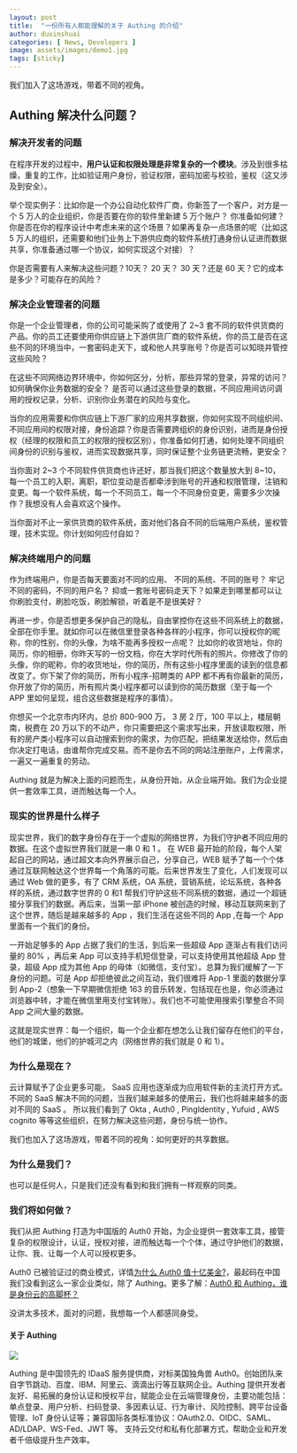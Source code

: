 ```yaml
---
layout: post
title:  "一份所有人都能理解的关于 Authing 的介绍"
author: duxinshuai
categories: [ News, Developers ]
image: assets/images/demo1.jpg
tags: [sticky]
---
```


我们加入了这场游戏，带着不同的视角。

## Authing 解决什么问题？

### 解决开发者的问题

在程序开发的过程中，**用户认证和权限处理是非常复杂的一个模块**。涉及到很多枯燥，重复的工作，比如验证用户身份，验证权限，密码加密与校验，鉴权（这又涉及到安全）。

举个现实例子：比如你是一个办公自动化软件厂商，你新签了一个客户，对方是一个 5 万人的企业组织，你是否要在你的软件里新建 5 万个账户？ 你准备如何建？ 你是否在你的程序设计中考虑未来的这个场景？如果再复杂一点场景的呢（比如这 5 万人的组织，还需要和他们业务上下游供应商的软件系统打通身份认证进而数据共享，你准备通过哪一个协议，如何实现这个对接）？

你是否需要有人来解决这些问题？10天？ 20 天？ 30 天？还是 60 天？它的成本是多少？可能存在的风险？

### 解决企业管理者的问题

你是一个企业管理者，你的公司可能采购了或使用了 2~3 套不同的软件供货商的产品。你的员工还要使用你供应链上下游供货厂商的软件系统，你的员工是否在这些不同的环境当中，一套密码走天下，或和他人共享账号？你是否可以知晓并管控这些风险？

在这些不同网络边界环境中，你如何区分，分析，那些异常的登录，异常的访问？如何确保你业务数据的安全？ 是否可以通过这些登录的数据，不同应用间访问调用的授权记录，分析、识别你业务潜在的风险与变化。

当你的应用需要和你供应链上下游厂家的应用共享数据，你如何实现不同组织间、不同应用间的权限对接，身份追踪？你是否需要跨组织的身份识别，进而是身份授权（经理的权限和员工的权限的授权区别），你准备如何打通，如何处理不同组织间身份的识别与鉴权，进而实现数据共享，同时保证整个业务链更流畅，更安全？

当你面对 2~3 个不同软件供货商也许还好，那当我们把这个数量放大到 8~10，每一个员工的入职，离职，职位变动是否都牵涉到账号的开通和权限管理，注销和变更。每一个软件系统，每一个不同员工，每一个不同身份变更，需要多少次操作？我想没有人会喜欢这个操作。

当你面对不止一家供货商的软件系统，面对他们各自不同的后端用户系统，鉴权管理，技术实现。你计划如何应付自如？

### 解决终端用户的问题

作为终端用户，你是否每天要面对不同的应用、 不同的系统、不同的账号？ 牢记不同的密码，不同的用户名？ 抑或一套账号密码走天下？如果走到哪里都可以让你刷脸支付，刷脸吃饭，刷脸解锁，听着是不是很美好？

再进一步，你是否想更多保护自己的隐私，自由掌控你在这些不同系统上的数据，全部在你手里。就如你可以在微信里登录各种各样的小程序，你可以授权你的昵称，你的性别，你的头像，为啥不能再多授权一点呢？ 比如你的收货地址，你的简历，你的相册，你昨天写的一份文档，你在大学时代所有的照片。你修改了你的头像，你的昵称，你的收货地址，你的简历，所有这些小程序里面的读到的信息都改变了。你下架了你的简历，所有小程序-招聘类的 APP 都不再有你最新的简历，你开放了你的简历，所有照片类小程序都可以读到你的简历数据（至于每一个 APP 里如何呈现，组合这些数据是程序的事情）。

你想买一个北京市内环内，总价 800-900 万， 3 房 2 厅，100 平以上，楼层朝南，税费在 20 万以下的不动产，你只需要把这个需求写出来，开放读取权限，所有的房产类小程序可以自动搜索到你的需求，为你匹配，把结果发送给你，然后由你决定打电话，由谁帮你完成交易。而不是你去不同的网站注册账户，上传需求，一遍又一遍重复的劳动。

Authing 就是为解决上面的问题而生，从身份开始，从企业端开始。我们为企业提供一套效率工具，进而触达每一个人。

### 现实的世界是什么样子

现实世界，我们的数字身份存在于一个虚拟的网络世界，为我们守护者不同应用的数据。在这个虚拟世界我们就是一串 0 和 1 。 在 WEB 最开始的阶段，每个人架起自己的网站，通过超文本向外界展示自己，分享自己，WEB 赋予了每一个个体通过互联网触达这个世界每一个角落的可能。后来世界发生了变化，人们发现可以通过 Web 做的更多，有了 CRM 系统，OA 系统，营销系统，论坛系统，各种各样的系统，通过数字世界的 0 和1 帮我们守护这些不同系统的数据，通过一个超链接分享我们的数据。再后来，当第一部 iPhone 被创造的时候，移动互联网来到了这个世界，随后是越来越多的 App ，我们生活在这些不同的 App ,在每一个 App 里面有一个我们的身份。

一开始足够多的 App 占据了我们的生活，到后来一些超级 App 逐渐占有我们访问量的 80% ，再后来 App 可以支持手机短信登录，可以支持使用其他超级 App 登录，超级 App 成为其他 App 的母体（如微信，支付宝）。总算为我们缓解了一下身份的问题。可是 App 却拒绝彼此之间互动，我们很难将 App-1 里面的数据分享到 App-2（想象一下早期微信拒绝 163 的音乐转发，包括现在也是，你必须通过浏览器中转，才能在微信里用支付宝转账）。我们也不可能使用搜索引擎整合不同 App 之间大量的数据。

这就是现实世界：每一个组织，每一个企业都在想怎么让我们留存在他们的平台，他们的城堡，他们的护城河之内（网络世界的我们就是 0 和 1）。

### 为什么是现在？

云计算赋予了企业更多可能， SaaS 应用也逐渐成为应用软件新的主流打开方式。 不同的 SaaS 解决不同的问题，当我们越来越多的使用云，我们也将越来越多的面对不同的 SaaS 。 所以我们看到了 Okta , Auth0 , PingIdentity , Yufuid , AWS cognito 等等这些组织，在努力解决这些问题，身份与统一协作。

我们也加入了这场游戏，带着不同的视角：如何更好的共享数据。

### 为什么是我们？

也可以是任何人，只是我们还没有看到和我们拥有一样观察的同类。

### 我们将如何做？

我们从把 Authing 打造为中国版的 Auth0 开始，为企业提供一套效率工具，接管复杂的权限设计，认证，授权对接，进而触达每一个个体，通过守护他们的数据，让你、我、让每一个人可以授权更多。

Auth0 已被验证过的商业模式，详情[为什么 Auth0 值十亿美金?](https://mp.weixin.qq.com/s/xxgKGwCBMQjS6nKB2tYVgg)，最起码在中国我们没看到这么一家企业类似，除了 Authing。更多了解：[Auth0 和 Authing，谁是身份云的高脚杯？](https://mp.weixin.qq.com/s?__biz=MzU1OTk1NjU4MA==&mid=2247483911&idx=1&sn=fc9b87a2dab0bdab560abaf1f599524c&chksm=fc0e150ccb799c1ad23a2964d407ed139d64598a40dee8f6ef1e2f5e5bdc6046a3431040d580&token=493708779&lang=zh_CN#rd)

没讲太多技术，面对的问题，我想每一个人都感同身受。

#### 关于 Authing

![](https://cdn.authing.cn/blog/20200205182918.png)

Authing 是中国领先的 IDaaS 服务提供商，对标美国独角兽 Auth0。创始团队来自字节跳动、百度、IBM、阿里云、滴滴出行等互联网企业。Authing 提供开发者友好、易拓展的身份认证和授权平台，赋能企业在云端管理身份，主要功能包括：单点登录、用户分析、扫码登录、多因素认证、行为审计、风险控制、跨平台设备管理、IoT 身份认证等；兼容国际各类标准协议：OAuth2.0、OIDC、SAML、AD/LDAP、WS-Fed、JWT 等。 支持云交付和私有化部署方式，帮助企业和开发者千倍级提升生产效率。
